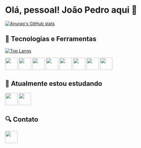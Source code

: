 # Olá, pessoal! João Pedro aqui 👋

[![Anurag's GitHub stats](https://github-readme-stats.vercel.app/api?username=JoaoPedrodeSousa&show_icons=true&theme=radical)](https://github.com/anuraghazra/github-readme-stats)


## 🚀 Tecnologias e Ferramentas
[![Top Langs](https://github-readme-stats.vercel.app/api/top-langs/?username=JoaoPedrodeSousa&show_icons=true&theme=radical&layout=pie)](https://github.com/anuraghazra/github-readme-stats)<br>
<div>
    <img src="https://cdn.jsdelivr.net/gh/devicons/devicon/icons/java/java-plain.svg" width="40"/>
    <img src="https://cdn.jsdelivr.net/gh/devicons/devicon/icons/python/python-original.svg" width="40" />
    <img src="https://cdn.jsdelivr.net/gh/devicons/devicon/icons/javascript/javascript-original.svg" width="40"/>
    <img src="https://cdn.jsdelivr.net/gh/devicons/devicon/icons/html5/html5-original.svg" width="40"/>
    <img src="https://cdn.jsdelivr.net/gh/devicons/devicon/icons/css3/css3-original.svg" width="40"/>
    <img src="https://cdn.jsdelivr.net/gh/devicons/devicon/icons/postgresql/postgresql-original.svg" width="40"/>
    <img src="https://cdn.jsdelivr.net/gh/devicons/devicon/icons/git/git-original.svg" width="40"/>
    <img src="https://cdn.jsdelivr.net/gh/devicons/devicon/icons/github/github-original.svg" width="40"/>
</div>

## 📖 Atualmente estou estudando
<div>
    <img src="https://cdn.jsdelivr.net/gh/devicons/devicon/icons/spring/spring-original.svg" width="40" />
    <img src="https://cdn.jsdelivr.net/gh/devicons/devicon/icons/docker/docker-original-wordmark.svg" width="40"/>
</div>

## 🔍 Contato
<a href="https://www.linkedin.com/in/joaopedrodesousaleal/">
    <img src="https://cdn.jsdelivr.net/gh/devicons/devicon/icons/linkedin/linkedin-original.svg" width="40"/>
</a>

